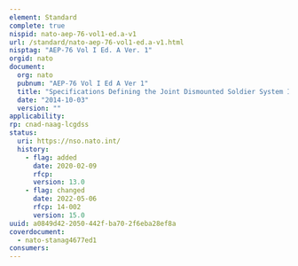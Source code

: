 ```yaml
---
element: Standard
complete: true
nispid: nato-aep-76-vol1-ed.a-v1
url: /standard/nato-aep-76-vol1-ed.a-v1.html
nisptag: "AEP-76 Vol I Ed. A Ver. 1"
orgid: nato
document:
  org: nato
  pubnum: "AEP-76 Vol I Ed A Ver 1"
  title: "Specifications Defining the Joint Dismounted Soldier System Interoperability Network (JDSSIN)"
  date: "2014-10-03"
  version: ""
applicability:
rp: cnad-naag-lcgdss
status:
  uri: https://nso.nato.int/
  history: 
    - flag: added
      date: 2020-02-09
      rfcp: 
      version: 13.0
    - flag: changed
      date: 2022-05-06
      rfcp: 14-002
      version: 15.0
uuid: a0849d42-2050-442f-ba70-2f6eba28ef8a
coverdocument:
  - nato-stanag4677ed1
consumers:
---
```

